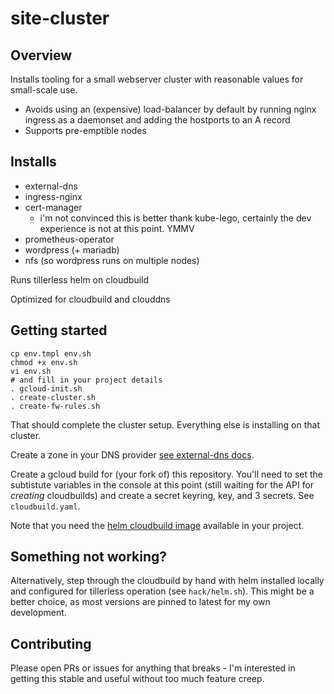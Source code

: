 # site-cluster

## Overview

Installs tooling for a small webserver cluster with reasonable values for small-scale use.

* Avoids using an (expensive) load-balancer by default by running nginx ingress as a daemonset and adding the hostports to an A record
* Supports pre-emptible nodes

## Installs

- external-dns
- ingress-nginx
- cert-manager
  - i'm not convinced this is better thank kube-lego, certainly the dev experience is not at this point. YMMV
- prometheus-operator
- wordpress (+ mariadb)
- nfs (so wordpress runs on multiple nodes)

Runs tillerless helm on cloudbuild

Optimized for cloudbuild and clouddns

## Getting started

```
cp env.tmpl env.sh
chmod +x env.sh
vi env.sh
# and fill in your project details
. gcloud-init.sh
. create-cluster.sh
. create-fw-rules.sh
```

That should complete the cluster setup. Everything else is installing on that cluster.

Create a zone in your DNS provider [see external-dns docs](https://github.com/helm/charts/tree/master/stable/external-dns).

Create a gcloud build for (your fork of) this repository. You'll need to set the subtistute variables in the console at this point (still waiting for the API for _creating_ cloudbuilds) and create a secret keyring, key, and 3 secrets. See `cloudbuild.yaml`.

Note that you need the [helm cloudbuild image](https://github.com/GoogleCloudPlatform/cloud-builders-community/tree/master/helm) available in your project.

## Something not working?
Alternatively, step through the cloudbuild by hand with helm installed locally and configured for tillerless operation (see `hack/helm.sh`). This might be a better choice, as most versions are pinned to latest for my own development.

## Contributing
Please open PRs or issues for anything that breaks - I'm interested in getting this stable and useful without too much feature creep.
